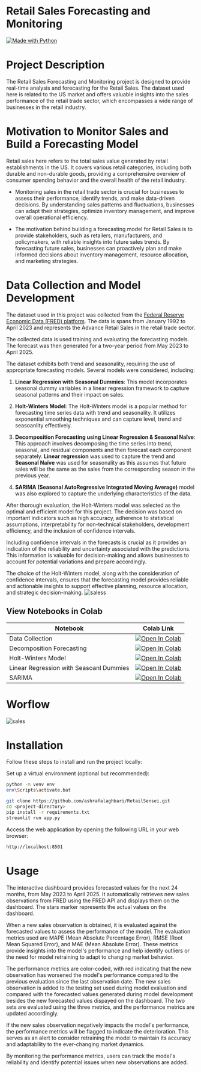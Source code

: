 # Retail Sales Forecasting and Monitoring
[![Made with Python](https://img.shields.io/badge/Made%20with-Python%203.10.7-blue.svg)](https://www.python.org/)

# Project Description
The  Retail Sales Forecasting and Monitoring project is designed to provide real-time analysis and forecasting for the Retail Sales. The dataset used here is related to the US market and offers valuable insights into the sales performance of the retail trade sector, which encompasses a wide range of businesses in the retail industry.

# Motivation to Monitor Sales and Build a Forecasting Model
 Retail sales here refers to the total sales value generated by retail establishments in the US. It covers various retail categories, including both durable and non-durable goods, providing a comprehensive overview of consumer spending behavior and the overall health of the retail industry.
* Monitoring sales in the retail trade sector is crucial for businesses to assess their performance, identify trends, and make data-driven decisions. By understanding sales patterns and fluctuations, businesses can adapt their strategies, optimize inventory management, and improve overall operational efficiency.

* The motivation behind building a forecasting model for Retail Sales is to provide stakeholders, such as retailers, manufacturers, and policymakers, with reliable insights into future sales trends. By forecasting future sales, businesses can proactively plan and make informed decisions about inventory management, resource allocation, and marketing strategies. 


# Data Collection and Model Development

The dataset used in this project was collected from the [Federal Reserve Economic Data (FRED) platform](https://fred.stlouisfed.org/series/RSXFSN). The data is spans from January 1992 to April 2023 and represents the Advance Retail Sales in the retail trade sector. 

The collected data is used training and evaluating the forecasting models. The forecast was then generated for a two-year period from May 2023 to April 2025. 

The dataset exhibits both trend and seasonality, requiring the use of appropriate forecasting models. Several models were considered, including:

1. **Linear Regression with Seasonal Dummies**: This model incorporates seasonal dummy variables in a linear regression framework to capture seasonal patterns and their impact on sales.

2. **Holt-Winters Model**: The Holt-Winters model is a popular method for forecasting time series data with trend and seasonality. It utilizes exponential smoothing techniques  and can capture level, trend and seasoanlity effectively.

3. **Decomposition Forecasting using Linear Regression & Seasonal Naïve**: This approach involves decomposing the time series into trend, seasonal, and residual components and then forecast each component separately. **Linear regression** was used to capture the trend and **Seasonal Naïve** was used for seasonality as this assumes that future sales will be the same as the sales from the corresponding season in the previous year. 

4. **SARIMA (Seasonal AutoRegressive Integrated Moving Average)** model was also explored to capture the underlying characteristics of the data. 

After thorough evaluation, the Holt-Winters model was selected as the optimal and efficient model for this project. The decision was based on important indicators such as high accuracy, adherence to statistical assumptions, interpretability for non-technical stakeholders, development efficiency, and the inclusion of confidence intervals.

Including confidence intervals in the forecasts is crucial as it provides an indication of the reliability and uncertainty associated with the predictions. This information is valuable for decision-making and allows businesses to account for potential variations and prepare accordingly.

The choice of the Holt-Winters model, along with the consideration of confidence intervals, ensures that the forecasting model provides reliable and actionable insights to support effective planning, resource allocation, and strategic decision-making.
![saless](https://github.com/ashrafalaghbari/RetailSensei/assets/98224412/de06837f-149d-45e0-af34-bf02779f9c61)
## View Notebooks in Colab

| Notebook | Colab Link |
| -------- | ---------- |
| Data Collection | [![Open In Colab](https://colab.research.google.com/assets/colab-badge.svg)](https://colab.research.google.com/github/ashrafalaghbari/RetailSensei/blob/main/notebooks/data_collection.ipynb) |
| Decomposition Forecasting | [![Open In Colab](https://colab.research.google.com/assets/colab-badge.svg)](https://colab.research.google.com/github/ashrafalaghbari/RetailSensei/blob/main/notebooks/decomposition_forecasting.ipynb) |
| Holt-Winters Model | [![Open In Colab](https://colab.research.google.com/assets/colab-badge.svg)](https://colab.research.google.com/github/ashrafalaghbari/RetailSensei/blob/main/notebooks/holt_winters_model.ipynb) |
| Linear Regression with Seasoanl Dummies | [![Open In Colab](https://colab.research.google.com/assets/colab-badge.svg)](https://colab.research.google.com/github/ashrafalaghbari/RetailSensei/blob/main/notebooks/lr_with_seasoanl_dummies.ipynb) |
| SARIMA| [![Open In Colab](https://colab.research.google.com/assets/colab-badge.svg)](https://colab.research.google.com/github/ashrafalaghbari/RetailSensei/blob/main/notebooks/sarimax.ipynb) |

# Worflow
![sales](https://github.com/ashrafalaghbari/RetailSensei/assets/98224412/6d7b8e80-16a4-43af-a41d-31ebbdb8b5b8)


# Installation

Follow these steps to install and run the project locally:

Set up a virtual environment (optional but recommended):

```bash
python -m venv env
env\Scripts\activate.bat
```

```bash
git clone https://github.com/ashrafalaghbari/RetailSensei.git
cd <project-directory>
pip install -r requirements.txt
streamlit run app.py
```

Access the web application by opening the following URL in your web browser:

```bash
http://localhost:8501
```

<!-- If you prefer to use a Docker image, you can follow these additional steps:

Pull the Docker image from Docker Hub:
```bash
docker pull salesapp:0.1
```
Run the Docker container:
```bash
docker run -p 8501:8501 salesapp:0.1
```
Access the web application using the same URL as mentioned above. -->

# Usage

The interactive dashboard provides forecasted values for the next 24 months, from May 2023 to April 2025. It automatically retrieves new sales observations from FRED using the FRED API and displays them on the dashboard. The stars marker represents the actual values on the dashboard.

When a new sales observation is obtained, it is evaluated against the forecasted values to assess the performance of the model. The evaluation metrics used are MAPE (Mean Absolute Percentage Error), RMSE (Root Mean Squared Error), and MAE (Mean Absolute Error). These metrics provide insights into the model's performance and help identify outliers or the need for model retraining to adapt to changing market behavior.

The performance metrics are color-coded, with red indicating that the new observation has worsened the model's performance compared to the previous evaluation since the last observation date. The new sales observation is added to the testing set used during model evaluation and compared with the forecasted values generated during model development besides the new forecasted values dispayed on the dashboard. The two sets are evaluated using the three metrics, and the performance metrics are updated accordingly.

If the new sales observation negatively impacts the model's performance, the performance metrics will be flagged to indicate the deterioration. This serves as an alert to consider retraining the model to maintain its accuracy and adaptability to the ever-changing market dynamics.

By monitoring the performance metrics, users can track the model's reliability and identify potential issues when new observations are added.




